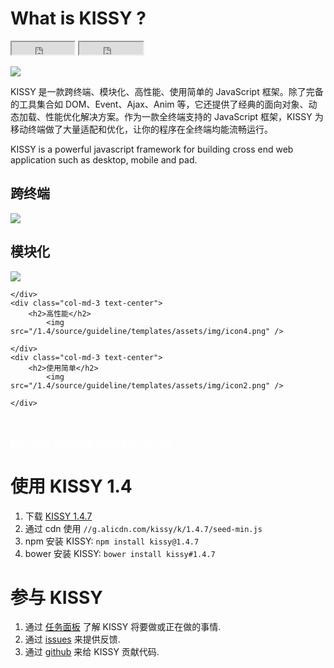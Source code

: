 # What is KISSY ?

<div class="github-count">
    <iframe class="github-btn"
            src="http://ghbtns.com/github-btn.html?user=kissyteam&amp;repo=kissy&amp;type=watch&amp;count=true"
            width="100" height="20" title="Star on GitHub"></iframe>
    <iframe class="github-btn"
            src="http://ghbtns.com/github-btn.html?user=kissyteam&amp;repo=kissy&amp;type=fork&amp;count=true"
            width="102" height="20" title="Fork on GitHub"></iframe>
</div>

<p>
    <a href="https://travis-ci.org/kissyteam/kissy" target="_blank">
        <img src="https://secure.travis-ci.org/kissyteam/kissy.png?branch=1.4.x"/>
    </a>
</p>

KISSY 是一款跨终端、模块化、高性能、使用简单的 JavaScript 框架。除了完备的工具集合如 DOM、Event、Ajax、Anim 等，它还提供了经典的面向对象、动态加载、性能优化解决方案。作为一款全终端支持的 JavaScript 框架，KISSY 为移动终端做了大量适配和优化，让你的程序在全终端均能流畅运行。

KISSY is a powerful javascript framework for building cross end web application such as desktop, mobile and pad.

<div class="row-fluid">
	<div class="col-md-3 text-center">
		<h2>跨终端</h2>
			<img src="/1.4/source/guideline/templates/assets/img/icon1.png" />
	</div>
	<div class="col-md-3 text-center">
		<h2>模块化</h2>
			<img src="/1.4/source/guideline/templates/assets/img/icon3.png" />
	
	</div>
	<div class="col-md-3 text-center">
		<h2>高性能</h2>
			<img src="/1.4/source/guideline/templates/assets/img/icon4.png" />
	
	</div>
	<div class="col-md-3 text-center">
		<h2>使用简单</h2>
			<img src="/1.4/source/guideline/templates/assets/img/icon2.png" />
	
	</div>
</div>

<p>&nbsp;</p>


<div class="jumbotron row-fluid">
    <div class="clearfix btn-wrapper">
        <a class="btn btn-primary btn-lg btn-block" href="/1.4/docs/html/api/" style="color:white"><span class="iconfont">&#xe603;</span>API 文档</a>
        <a class="btn btn-info btn-lg btn-block" href="/1.4/docs/html/coms.html" style="color:white"><span class="iconfont">&#xe600;</span>组件列表</a>
        <a class="btn btn-info btn-lg btn-block" href="/1.4/docs/html/tutorials/" style="color:white"><span class="iconfont">&#xe601;</span>教程</a>
        <a class="btn btn-info btn-lg btn-block" href="/1.4/docs/html/demo/" style="color:white"><span class="iconfont">&#xe602;</span>DEMO 示例</a>
    </div>
</div>


# 使用 KISSY 1.4

1. 下载 [KISSY 1.4.7](https://github.com/kissyteam/kissy/archive/1.4.7.zip)
2. 通过 cdn 使用 `//g.alicdn.com/kissy/k/1.4.7/seed-min.js`
3. npm 安装 KISSY: ``npm install kissy@1.4.7``
4. bower 安装 KISSY: ``bower install kissy#1.4.7``


# 参与 KISSY

1. 通过 [任务面板](https://waffle.io/kissyteam/kissy) 了解 KISSY 将要做或正在做的事情.
2. 通过 [issues](https://github.com/kissyteam/kissy/issues) 来提供反馈.
3. 通过 [github](https://github.com/kissyteam/kissy/blob/master/CONTRIBUTING.md) 来给 KISSY 贡献代码.

